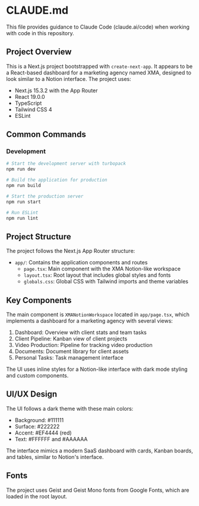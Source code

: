 # CLAUDE.md

This file provides guidance to Claude Code (claude.ai/code) when working with code in this repository.

## Project Overview

This is a Next.js project bootstrapped with `create-next-app`. It appears to be a React-based dashboard for a marketing agency named XMA, designed to look similar to a Notion interface. The project uses:

- Next.js 15.3.2 with the App Router
- React 19.0.0
- TypeScript
- Tailwind CSS 4
- ESLint

## Common Commands

### Development

```bash
# Start the development server with turbopack
npm run dev

# Build the application for production
npm run build

# Start the production server
npm run start

# Run ESLint
npm run lint
```

## Project Structure

The project follows the Next.js App Router structure:

- `app/`: Contains the application components and routes
  - `page.tsx`: Main component with the XMA Notion-like workspace
  - `layout.tsx`: Root layout that includes global styles and fonts
  - `globals.css`: Global CSS with Tailwind imports and theme variables

## Key Components

The main component is `XMANotionWorkspace` located in `app/page.tsx`, which implements a dashboard for a marketing agency with several views:

1. Dashboard: Overview with client stats and team tasks
2. Client Pipeline: Kanban view of client projects
3. Video Production: Pipeline for tracking video production
4. Documents: Document library for client assets
5. Personal Tasks: Task management interface

The UI uses inline styles for a Notion-like interface with dark mode styling and custom components.

## UI/UX Design

The UI follows a dark theme with these main colors:
- Background: #111111
- Surface: #222222
- Accent: #EF4444 (red)
- Text: #FFFFFF and #AAAAAA

The interface mimics a modern SaaS dashboard with cards, Kanban boards, and tables, similar to Notion's interface.

## Fonts

The project uses Geist and Geist Mono fonts from Google Fonts, which are loaded in the root layout.